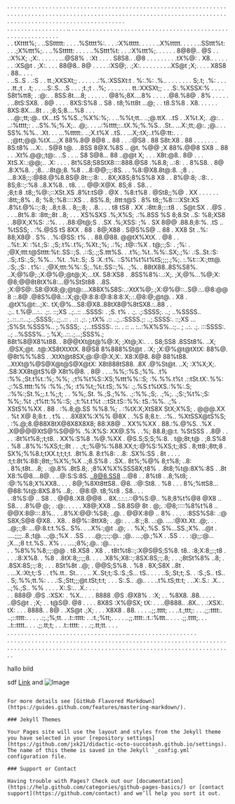 
                                                                                                                                                                                                                                                                                                            
  .  . .  .  . .  .  . .  .  . .  .  . .  .  . .  .  . .  .  . .  .  . .  .  . .  .  . .  .  . .  .  . .  .  . .  .  . .  .  . .  .  . .  .  . .  .  . .  .  . .  .  . .  .  . .  .  . .  .  . .  .  . .  .  . .  .  . .  .  . .  .  . .  .  . .  .  . .  .  . .  .  . .  .  . .  .  . .  .  . .  .  . .  . 
   .       .    .   .      .    .  .       .       .       .       .    .   .      .       .  .    .       .       .       .       .    .   .      .       .       .    .  .     .       .      .  .     .       .      .  .       .       .       .       .    .  .     .       .      .  .     .       .  
     .  . .  .    .    . .  .    .  .  . .    . .    .  .    .  ..   .   .     . .    . .   .   .    .  .    .  .    .  .    .  . .  .   . .   . .    . .    .  .    .       . .   .  .    . .      .  .   . .     . .   .  .  . .    . .    .  .    .  .    .       . .   .  .    . .      .  .   . .      
 .       . tXtttt%; .      ..SSttttt:       .     .      .       .%Stttt%:.  .      .   .:X%ttttt. .     .       .       .       ..X%ttttt.  .      .     .      .  ..SSttt%t:      .   .   .;X%ttt%;.         .   ..%Sttttt:       .     .      .       .  ..%Sttt%t:      .   .   .:X%ttt%;.         .  . 
   .  . . 8@8@..  @S .  . .:X%X;  .;X:.  .     .    . .    .  ...@S8% . :Xt .   .  .  . S8S8.. .@8 .  .    .  .    .  .    .  . .tX%@: . X8..   .  .   .    . .   . :XS@t . ;X:. .    .   . 88@8..  8@ . .  .   . .:XS@;. .;X:. .  .   .    . .    .  .    ..XS@t   ;X;. .    .   . X8S8 .  88.. .  .   .   
  .     ..S..S . .:S .   . tt.;XXSXt;;     . .   .      .   .  .:%.:XSSXt:t   .         %:.%:   .%..    .   .   .   .   .   .  . S;.t;   .%:  .      .   .      .  .tt.;t . .t; .  .     ...S:.S..  .S .  .   .    ;t.;t . .%; .     .   .      .   .   . . tt.:XXSXt;;    .     . .S:.%XSSX:%       .    . 
    . . S8t%tt8; . :@:. . 8SS:8t....8; . .     .   .  .   .    @8%;8X....8% .   . .  . .@8.%8@  . 8% .    .   .   .   .   .   ..8tS:SX8. . 8@    .         .  .  . 8XS:S%8 .. S8     .    t8;%tt8t ...@; .       . t8.S%8 .  X8. .         .  .   .   .    8XS:8X....8t .    .    ;8;S;8....%8  . .    .    
  .   ..@:;tt;:@..  tX...tS %%S..;%X%:%;.   .    ..%%t;tt.. ..;@.ttX. ..tS .            .X%t.X;.  .@:.  .  ..:%tttt;:   .    ..S%.%;%.X;.. .@;.   . . ..:%tttt;:..tX.%;%.%S.. .St..    ...X:;tt;.@:.  ;@..  . .     SS%.%%.. .Xt. . . ...%ttttt:.       ..;X.t%X  ..tS.   .    ...X;:tX;..t%@:tt:.  .    .  
    . ;@tt;@@.%tX....;X 88%.8@  8@8 .. 88 .   . .:@S8 .  88  S8t:X8 .  88 .  . .  . . . . 8S:t8% ...X:.   . S@8    t@.     . .8SS 8@X.%8S .. @t.       %@@    ;X 88%.@@8 SX8 .. 88 .  . .Xt%.@@;;t@:. ..S .     . .. S8 S@8... 88     ..@@t    X;  . . . X8t:@8..  8@ .    .   . XtS.X:.:@@;.. .X:    .    .
  . . 8t%S8;S8StX8::::888.@S8 .%8.8; ..:8:  .  . 8%S8. . 8@ .8:X%8. . ;8..               .:8t@;8.   %8  . ..8:@@;:;:8S. .  . %8:@X8.8t@:8.  .;8 . . ...8:X8;:;:@88.@%8.8S@.8t::;:8: . . 8X;X8S;8%S%8    X8 .  .       8%@:8;  .:8:.  . 8S;8::;:%8      ..8.X%8. . t8.   .    .. @@:X@X. 8S;8  . S8..    .   
    ;8;t:8 .t8;;%@:;::XSt.XS .8%t:tS@  . @X  . %8:t%8 .  @St8;;%@ .  XX .  .  . .  .  .   :8tt;;8% .  8;  %8;:%8::::XS .  . 8S%.8; .8tt:t@S  . 8%    t8;;%8::::XSt:XS .8%t.@%::;:8;  ..8;t:8. . 8;;;8; . .8.    .  . . t8 tS8  . XX .:8tt:8;:::t8 .  . S@t:SX . .@S .  .  .  ..8t%.8: :8tt;;8t  ..8; .    . 
  . XS%SXS .%;X%S;  .:%.8SS  %S 8;8.St  ..S:   %8;XS8 . .8@X;X%S:  .:%.      .         . .88:@t@;S . .SX .%;XSS:   ;%    . SX 8@@ .88.8;8:%.  .tS .. %tSSS; . :%.@SS  tS 8XX .  88 .  8@;X88 .  S@S%S@ .. 88 .          XX8 St  ..%: 88;X8@ .  S%  .  .%:@SS:   t%   .     .  88.@88. @@tX%XtX. . @8 .  .   
 ..%t:.X: :%t.;S:  .;S;.t%:.t%;.%Xt.;%;  .:%; .t@::%X  . t@;:;S: . ;%: . ;@X;ttt:t@Stttt:%t:.SS::;S.  .::S;.;;S.ttt%S. . .t%;.%t..%%:.SX;.;%:  .:S..St.:S:  .:S;.tS:.;S;.%%.. .%t.  .%t:.S;   .S :X.:t%.   ::S%t%t%t%tS;;;;.;%;.  :.%t:::X:;ttt@.   .:S;.;S: . t%: . ;@X;ttt:%%:.S;..%t:.SS::;%.  .;%.     .
  88tX88..8S%S8%. ..X;@%@;.;X:@%@;@t@;X;...tX. S8:XS8 . .8SS%8%:..:X;.  ;X;@%...%@;X:   @8;@@8t8tX%8:...@%StSt88 . .8S.  ;X:@S@:.S8:@X8;@;@t@:...X88X%S8S:..:XtX%@;.;X:@%@::..S@.:..@8:@@8 ::.8@ .@8S%@8.:.:X;@;@:8:8:@:8:8:8:X;.:.@8:@;@t@. . X8 . .@tX%@t:..;X:.  tX;@%...S8:@X8..88tX8@%8tSX8.:..88 . .  
 .;.. t.%@...:..  .;:. ::;XS ..;..:: ..SSSS: . ;S. t% . .;. .;:SSSS;. ..; ..%SSSS.. ;..::..::...;..;SSSS;..;;..:: . .:: .;:. ;.tX% .:: ..;..:SSSS.;: ..;.SSSS:. ::;XS ... ;S%St.%SSS%.. ;.%SSS;.  .;...tSSSS:. ::. . :: .. :..:%X%S%..:;.. ;   ..:. .;. :::SSSS:. ..; ..%SSS%.. ;.%X;..::..;...;SSS%.;      
  88t%8@X8%t88. . 8@@tXt@t@%@:X; ;Xt@;X:. .  . S8;SS8   .8SSt8%. ..X; .@SX;@t. .t@:XS8tXtXtX.   8@S8    8%888%St@t . :X; ;X:@%@t@tXtX:   88%@.   @8t%%%8S . .XtXt@t8SX;@:@:@:X;X:.  X8:X@8.   8@  88%t88. ..XtXt@%@S@X@t@S@X@tX:   X8t888tS88.  .8X .@%St@t. ..X; :X%X;X;. .S8:XX8t@tS%@  X8t%@8. . 8@ .  . 
 ..%%;:%S.;%%.  .t% :%%.;St.t%t.:%;.%%;  .;t%%t%S::XS;%ttt%%::S;   :%.%%.t%t  .::tSt.tX:.%%:  .;:%S.tttt:%% :%%.;%; :t%%t;;%t.tS;.%%:  .;.%S.t%tXS.:%%:.S;  .:%%:;St.%;;.t.%;;t; . . %%;.St.   %.;S.;%%.  .;:%%.;S;. .;%;. .;S:;%t%:;S: %%;.%t .;t%tt:%%::S;  .;t:%t.t%t  .::tSt.tS::%%: tS.:%%.  .;% .     
    XStS%%XX  . 88 . :%.8;@.SS  %%8.%; . :%tX:X;XtS8X    StX;X%S;  . @@@.XX .  %t X@ 8;8:t. . t% .   .   .8X8X%:X%% @8X . .%S 8;8.t:. .:%..    %XtSSX@tS%S; . :%.@;8.@88X8tX@8X8X8X8; 88:X8@ .. XX%%XX  . 88.:%.@%S.  .%X .         .X@@@@XtS@%S@@%   .%:X%S:    XX@.S% . .%; 88.8;@:t. %StSSS . .8@ .  . . 
  . :8t%t%8;;t;t8.  . XX%:S%8 .%@.%XX .  @S.S;S;S;%:8. . t@;8t;t@ . ;8.S%8  . %8 ..8%%:%XS;t;;8t   .   . .;t;;%@%:%88.XX;t;:@%S:%XS;t;;8S   .  8;tt8:;8tt;8  . SX%;%%8.t;tXX.t;t;t;t. .8t%.8.   8:t%8: . .8: .SX%:SS .  8t . .  . .  :t;t:8t%:88:;8tt;;%X%;%X ..;8.S%8 . .SX.. 8t%;%@%  8;t%8;  ..8:        
    . 8%;t8t.. .8; .   :@.8% .8tS.8;.  ;8%X%X%SSS8X;t8% . .8t8;%t@:8X%:8S . .8t     X8:%@8....8@.         .   ..@:S:S:8S. ..8@8.SS8 ...@8 .  . 8%t8 . .8;%t8; . :@:%%8;X%XX8..   . .  . 8@;%8Xt8ttS8..  @8.   .:@:St8. . %8 .        .   . 8%;%ttS8... @88:%t@:8XS.8%  ..8;.  . @8:@. t8;%t8  . S8..  .  .  
  .   :8%S:@ .. S8 . .  @@8.:X8.@@8 .. 8X.:.:.:.::@%S:@..  %8;8%t%@8 @X8 .. S8..  . .8%@ @; . :@:. . . .    .   X8@;XX8 .. S8.8S@ 8t  . @;.    :@8;::::%8%t%8 .. @@X:8@:::.8%..      . ..8%X:@@:%S8;  ..@.  .   @@X:8@ .. 8% . .  .    .   :8SS%S8:  .:@ S8X;S@8 @X8. . X8.    . 8@%::8ttX8; . .@:         .
    . ..8:;;8. ..:@.   ....:@Xt.Xt.  .@;.  .  .  ..@;:;8: ...@:8.t:t.%S..  S%.   .  ..X%:;@t  ..@;       .    . %X;.%S.   S%...SS.;X%. ..@t .  ....;;;;..8.;t@. ..;@.;%X . .SS .  .     ..@;:;:;:@..  ;@..    ...;@.;%X . .SS .    .     . :@;;:@... ;X...;8 t:t.%S..  X% .  .  ....;8%;.@..  :@..  .  . .  
  .   . %8%%%8;:;:@@ .     t8.XS8  . X8  .      .  t8t%t8::;:X@S@S;S%8.   t8..        :8;X:8;;:;t8 .  .    .  .:8:X%8. . %8 .  .8tX:8;;:;;8.  .    .  . .X8%;X8::;:8SX:8S;:;.8; .   .    .;8tSt%8%  ..8;   .     .8SX:8S;:;:8;  .    . .   8St%8t  ..@;  . @@S;S%8. . %8 .          8X;S8X  ..8t  .         
    .  ...X.:Xt;t;:S  .  . t%.tt..  St..   . .    .. X..St;t;:S.:S.;S... tS..  .  . . ..S;.St;t;.S.     .      :S.;S..  tS..   . S;.%%;tt.%:    .   .    .:S.;Stt;;;@t.tSt;t:t;   .   .   . S:.S..  .@.. .   .   ..t%.tS;tt:t;    .      ..X:.S.:  .X.. . ..;%.;S..  %% .  .  .  .  X:.S:.. .X.:    . .  .  
  .     . 888@   .@S      .:XSX: . %X..  .     .   . 8888   .@S .@X8% . :X;     .     . %8X8.  .88. . .   . . ..@S@t . ;X;   . . t@S@.   @8 .     .    . . 8X8S   :X%@SX;   tX: .      .  ..@888.. .8X..       .  .:XSX:.  tX: .    .  .   8888. . 8@ .     .XS@t  .;X; .      .  . X8X8 .  88. .         . 
    .    ..;;.tttt;  . .   ..t.;ttt;:       .    .   .;;:tttt:. ..;::tttt:. . .    .    .:;.;%;tt.      .       .t::tttt: .      .:t.;%tt;.  . .     .    ..;;.tttt:.:t.:%ttt..    . .   .  .;;.tttt;.    . .      ..t::tttt..   .   .     .;;.tt;t;    .  . .t::tttt:    . .       .:;.tt;tt.    .  . .    
  .   .   . . .    .     .   .       . .  .   .     . .      .    .              .   .   .        .  .     .  .  .          .  .   .     .       .  .   .   .          .        .            ..         .     . .                 .    . .  .    . . .       .         .      .  .    .   .    .   .     .  
       .         .    .        .  .     .       . .    .  .    .    .   .  .  .    .   .  .  .  .      .  .         .   .  .     .     .   . .    .   .   .   . .  .        . .   .  . .  .      .  .      .      .  . .  .  . .    .        . .       . . .   . .   .   .  .   .  .        .    .    .    .
  . .   .  .  .     .   .  .        .     . . .     .       .    .    .     .   .    .      .     . .   .   .  .  .   .      . .   . .    .    .                  .  .  . .     .       .   .  .      .  .   .  .   .            .    .  . .      .  .             .   .      .      . .  .   .     .   .   


hallo bild

sdf
[Link](url) and ![Image](src)
```

For more details see [GitHub Flavored Markdown](https://guides.github.com/features/mastering-markdown/).

### Jekyll Themes

Your Pages site will use the layout and styles from the Jekyll theme you have selected in your [repository settings](https://github.com/jxk21/didactic-octo-succotash.github.io/settings). The name of this theme is saved in the Jekyll `_config.yml` configuration file.

### Support or Contact

Having trouble with Pages? Check out our [documentation](https://help.github.com/categories/github-pages-basics/) or [contact support](https://github.com/contact) and we’ll help you sort it out.
